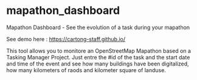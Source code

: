 # mapathon_dashboard
Mapathon Dashboard - See the evolution of a task during your mapathon 

See demo here : https://cartong-staff.github.io/

This tool allows you to monitore an OpenStreetMap Mapathon based on a Tasking Manager Project.
Just entre the #id of the task and the start date and time of the event and see how many buildings have been digitalized, how many kilometers of raods and kilometer square of landuse.

